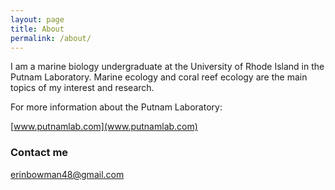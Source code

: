 ```yaml
---
layout: page
title: About
permalink: /about/
---
```


I am a marine biology undergraduate at the University of Rhode Island in the Putnam Laboratory. Marine ecology and coral reef ecology are the main topics of my interest and research.

For more information about the Putnam Laboratory:

[www.putnamlab.com](www.putnamlab.com)

### Contact me

[erinbowman48@gmail.com](mailto:erinbowman48@gmail.com)
